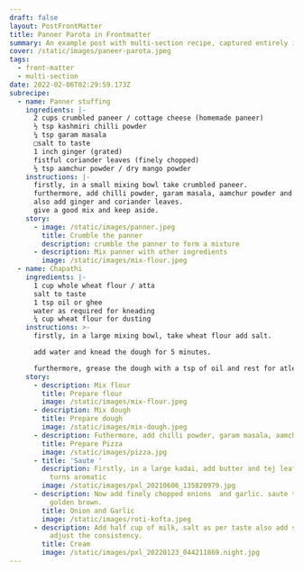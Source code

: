 ```yaml
---
draft: false
layout: PostFrontMatter
title: Panner Parota in Frontmatter
summary: An example post with multi-section recipe, captured entirely in front matter
cover: /static/images/paneer-parota.jpeg
tags:
  - front-matter
  - multi-section
date: 2022-02-06T02:29:59.173Z
subrecipe:
  - name: Panner stuffing
    ingredients: |-
      2 cups crumbled paneer / cottage cheese (homemade paneer)
      ½ tsp kashmiri chilli powder
      ¼ tsp garam masala
      ▢salt to taste
      1 inch ginger (grated)
      fistful coriander leaves (finely chopped)
      ½ tsp aamchur powder / dry mango powder
    instructions: |-
      firstly, in a small mixing bowl take crumbled paneer.
      furthermore, add chilli powder, garam masala, aamchur powder and salt.
      also add ginger and coriander leaves.
      give a good mix and keep aside.
    story:
      - image: /static/images/panner.jpeg
        title: Crumble the panner
        description: crumble the panner to form a mixture
      - description: Mix panner with other ingredients
        image: /static/images/mix-flour.jpeg
  - name: Chapathi
    ingredients: |-
      1 cup whole wheat flour / atta
      salt to taste
      1 tsp oil or ghee
      water as required for kneading
      ¼ cup wheat flour for dusting
    instructions: >-
      firstly, in a large mixing bowl, take wheat flour add salt.

      add water and knead the dough for 5 minutes.

      furthermore, grease the dough with a tsp of oil and rest for atleast 20 minutes.
    story:
      - description: Mix flour
        title: Prepare flour
        image: /static/images/mix-flour.jpeg
      - description: Mix dough
        title: Prepare dough
        image: /static/images/mix-dough.jpeg
      - description: Futhermore, add chilli powder, garam masala, aamchur etc.
        title: Prepare Pizza
        image: /static/images/pizza.jpg
      - title: 'Saute '
        description: Firstly, in a large kadai, add butter and tej leaf. saute till it
          turns aromatic
        image: /static/images/pxl_20210606_135820979.jpg
      - description: Now add finely chopped onions  and garlic. saute till they turn
          golden brown.
        title: Onion and Garlic
        image: /static/images/roti-kofta.jpeg
      - description: Add half cup of milk, salt as per taste also add some water to
          adjust the consistency.
        title: Cream
        image: /static/images/pxl_20220123_044211869.night.jpg
---
```

